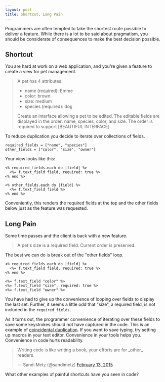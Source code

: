 ```yaml
---
layout: post
title: Shortcut, Long Pain
---
```


Programmers are often tempted to take the shortest route possible to deliver a
feature. While there is a lot to be said about pragmatism, you should be
considerate of consequences to make the best decision possible.

## Shortcut

You are hard at work on a web application, and you're given a feature to create
a view for pet management.

> A pet has 4 attributes:
>
> * name (required): Emme
> * color: brown
> * size: medium
> * species (required): dog
>
> Create an interface allowing a pet to be edited. The editable fields are
> displayed in the order: name, species, color, and size. The order is
> required to support [BEAUTIFUL INTERFACE].

To reduce duplication you decide to iterate over collections of fields.

~~~
required_fields = ["name", "species"]
other_fields = ["color", "size", "owner"]
~~~

Your view looks like this:

~~~
<% required_fields.each do |field| %>
  <%= f.text_field field, required: true %>
<% end %>

<% other_fields.each do |field| %>
  <%= f.text_field field %>
<% end %>
~~~

Conveniently, this renders the required fields at the top and the other fields
below just as the feature was requested.

## Long Pain

Some time passes and the client is back with a new feature.

> A pet's size is a required field. Current order is preserved.

The best we can do is break out of the "other fields" loop.

~~~
<% required_fields.each do |field| %>
  <%= f.text_field field, required: true %>
<% end %>

<%= f.text_field "color" %>
<%= f.text_field "size", required: true %>
<%= f.text_field "owner" %>
~~~

You have had to give up the convenience of looping over fields to display
the last set. Further, it seems a little odd that "size", a required field, is
not included in the `required_fields`.

As it turns out, the programmer convenience of iterating over these fields to
save some keystrokes should not have captured in the code. This is an example
of [coincidental duplication](http://www.rubytapas.com/episodes/89-Coincidental-Duplication).
If you want to save typing, try setting up macros in your text editor.
Convenience in your tools helps you. Convenience in code hurts readability.

<blockquote class="twitter-tweet" lang="en"><p>Writing code is like writing a book, your efforts are for _other_ readers.</p>&mdash; Sandi Metz (@sandimetz) <a href="https://twitter.com/sandimetz/status/566273151315623938">February 13, 2015</a></blockquote>
<script async src="//platform.twitter.com/widgets.js" charset="utf-8"></script>

What other examples of painful shortcuts have you seen in code?
